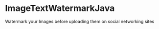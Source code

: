 ImageTextWatermarkJava
======================

Watermark your Images before uploading them on social networking sites